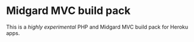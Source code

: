 Midgard MVC build pack
======================

This is a *highly experimental* PHP and Midgard MVC build pack for Heroku apps.
